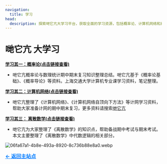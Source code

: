```yaml
---
navigation:
  title: 学习
head:
  description: 探索哋它亢大学习平台，获取全面的学习资源，包括概率论、计算机网络和离散数学的期中和期末复习资料。我们基于权威教材，提供详细的知识整理和笔记，旨在帮助学生提高学习效率，做好考试准备。访问我们的网站，发现更多学习资料，助力您的学业成功！
---
```


# 哋它亢 大学习

[**学习其一：概率论(点击链接查看)**](http://datacon-14351.xyz/learning/pr)

- 哋它亢概率论与数理统计期中期末复习知识整理总结。哋它亢基于《概率论基础》、《概率导论》等资料。上海交通大学计算机专业课学习资料，笔记整理。

[**学习其二：计算机网络(点击链接查看)**](http://datacon-14351.xyz/learning/network)

- 哋它亢整理了《计算机网络》、《计算机网络自顶向下方法》等计网学习资料，帮助大家准备计网的期中期末复习，更多资料请搜索[哋它亢](https://www.datacon-14351.xyz/)

[**学习其三： 离散数学(点击链接查看)**](http://datacon-14351.xyz/learning/logi)

- 哋它亢为大家整理了《离散数学》的知识点，帮助备战期中考试与期末考试。本文主要整理了《离散数学》中代数逻辑的相关部分。

![06fa67a1-4b8e-493a-8920-8c736b88e8a0.webp](https://s2.loli.net/2024/11/15/M1CtnI86Z3bWNhR.webp)

<a href="http://datacon-14351.xyz" style="color: #007bff; text-decoration: underline; font-weight: bold; font-size: 16px;">     ← 返回主站点 </a>
